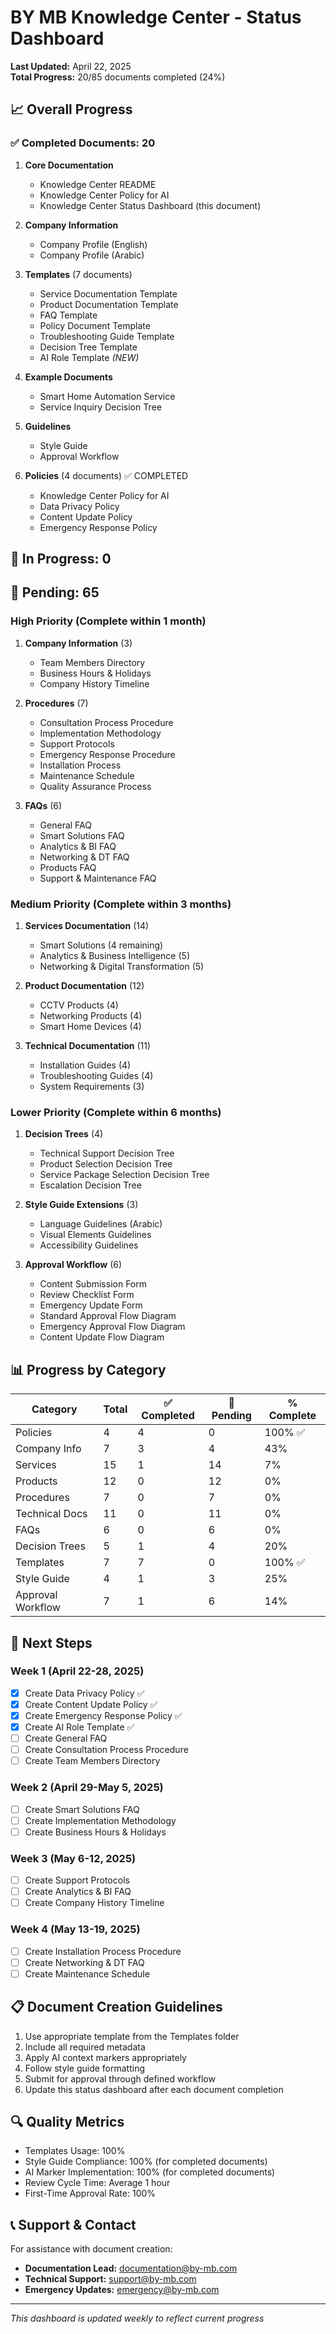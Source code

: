 # BY MB Knowledge Center - Status Dashboard

**Last Updated:** April 22, 2025  
**Total Progress:** 20/85 documents completed (24%)

## 📈 Overall Progress

### ✅ Completed Documents: 20

1. **Core Documentation**
   - Knowledge Center README
   - Knowledge Center Policy for AI
   - Knowledge Center Status Dashboard (this document)

2. **Company Information**
   - Company Profile (English)
   - Company Profile (Arabic)

3. **Templates** (7 documents)
   - Service Documentation Template
   - Product Documentation Template
   - FAQ Template
   - Policy Document Template
   - Troubleshooting Guide Template
   - Decision Tree Template
   - AI Role Template *(NEW)*

4. **Example Documents**
   - Smart Home Automation Service
   - Service Inquiry Decision Tree

5. **Guidelines**
   - Style Guide
   - Approval Workflow

6. **Policies** (4 documents) ✅ COMPLETED
   - Knowledge Center Policy for AI
   - Data Privacy Policy
   - Content Update Policy
   - Emergency Response Policy

## 🔄 In Progress: 0

## 🔲 Pending: 65

### High Priority (Complete within 1 month)
1. **Company Information** (3)
   - Team Members Directory
   - Business Hours & Holidays
   - Company History Timeline

2. **Procedures** (7)
   - Consultation Process Procedure
   - Implementation Methodology
   - Support Protocols
   - Emergency Response Procedure
   - Installation Process
   - Maintenance Schedule
   - Quality Assurance Process

3. **FAQs** (6)
   - General FAQ
   - Smart Solutions FAQ
   - Analytics & BI FAQ
   - Networking & DT FAQ
   - Products FAQ
   - Support & Maintenance FAQ

### Medium Priority (Complete within 3 months)
1. **Services Documentation** (14)
   - Smart Solutions (4 remaining)
   - Analytics & Business Intelligence (5)
   - Networking & Digital Transformation (5)

2. **Product Documentation** (12)
   - CCTV Products (4)
   - Networking Products (4)
   - Smart Home Devices (4)

3. **Technical Documentation** (11)
   - Installation Guides (4)
   - Troubleshooting Guides (4)
   - System Requirements (3)

### Lower Priority (Complete within 6 months)
1. **Decision Trees** (4)
   - Technical Support Decision Tree
   - Product Selection Decision Tree
   - Service Package Selection Decision Tree
   - Escalation Decision Tree

2. **Style Guide Extensions** (3)
   - Language Guidelines (Arabic)
   - Visual Elements Guidelines
   - Accessibility Guidelines

3. **Approval Workflow** (6)
   - Content Submission Form
   - Review Checklist Form
   - Emergency Update Form
   - Standard Approval Flow Diagram
   - Emergency Approval Flow Diagram
   - Content Update Flow Diagram

## 📊 Progress by Category

| Category | Total | ✅ Completed | 🔲 Pending | % Complete |
|----------|-------|-------------|------------|------------|
| Policies | 4 | 4 | 0 | 100% ✅ |
| Company Info | 7 | 3 | 4 | 43% |
| Services | 15 | 1 | 14 | 7% |
| Products | 12 | 0 | 12 | 0% |
| Procedures | 7 | 0 | 7 | 0% |
| Technical Docs | 11 | 0 | 11 | 0% |
| FAQs | 6 | 0 | 6 | 0% |
| Decision Trees | 5 | 1 | 4 | 20% |
| Templates | 7 | 7 | 0 | 100% ✅ |
| Style Guide | 4 | 1 | 3 | 25% |
| Approval Workflow | 7 | 1 | 6 | 14% |

## 🎯 Next Steps

### Week 1 (April 22-28, 2025)
- [x] Create Data Privacy Policy ✅
- [x] Create Content Update Policy ✅
- [x] Create Emergency Response Policy ✅
- [x] Create AI Role Template ✅
- [ ] Create General FAQ
- [ ] Create Consultation Process Procedure
- [ ] Create Team Members Directory

### Week 2 (April 29-May 5, 2025)
- [ ] Create Smart Solutions FAQ
- [ ] Create Implementation Methodology
- [ ] Create Business Hours & Holidays

### Week 3 (May 6-12, 2025)
- [ ] Create Support Protocols
- [ ] Create Analytics & BI FAQ
- [ ] Create Company History Timeline

### Week 4 (May 13-19, 2025)
- [ ] Create Installation Process Procedure
- [ ] Create Networking & DT FAQ
- [ ] Create Maintenance Schedule

## 📋 Document Creation Guidelines

1. Use appropriate template from the Templates folder
2. Include all required metadata
3. Apply AI context markers appropriately
4. Follow style guide formatting
5. Submit for approval through defined workflow
6. Update this status dashboard after each document completion

## 🔍 Quality Metrics

- Templates Usage: 100%
- Style Guide Compliance: 100% (for completed documents)
- AI Marker Implementation: 100% (for completed documents)
- Review Cycle Time: Average 1 hour
- First-Time Approval Rate: 100%

## 📞 Support & Contact

For assistance with document creation:
- **Documentation Lead:** documentation@by-mb.com
- **Technical Support:** support@by-mb.com
- **Emergency Updates:** emergency@by-mb.com

---

*This dashboard is updated weekly to reflect current progress*
